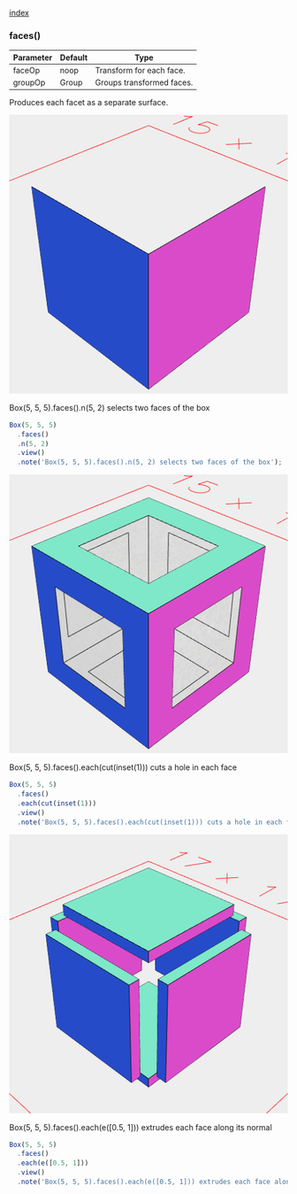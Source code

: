 [index](../../nb/api/index.md)
### faces()
Parameter|Default|Type
---|---|---
|faceOp|noop|Transform for each face.
|groupOp|Group|Groups transformed faces.

Produces each facet as a separate surface.

![Image](faces.md.$2.png)

Box(5, 5, 5).faces().n(5, 2) selects two faces of the box

```JavaScript
Box(5, 5, 5)
  .faces()
  .n(5, 2)
  .view()
  .note('Box(5, 5, 5).faces().n(5, 2) selects two faces of the box');
```

![Image](faces.md.$3.png)

Box(5, 5, 5).faces().each(cut(inset(1))) cuts a hole in each face

```JavaScript
Box(5, 5, 5)
  .faces()
  .each(cut(inset(1)))
  .view()
  .note('Box(5, 5, 5).faces().each(cut(inset(1))) cuts a hole in each face');
```

![Image](faces.md.$4.png)

Box(5, 5, 5).faces().each(e([0.5, 1])) extrudes each face along its normal

```JavaScript
Box(5, 5, 5)
  .faces()
  .each(e([0.5, 1]))
  .view()
  .note('Box(5, 5, 5).faces().each(e([0.5, 1])) extrudes each face along its normal');
```
